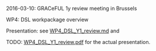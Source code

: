 2016-03-10: GRACeFUL 1y review meeting in Brussels

WP4: DSL workpackage overview

Presentation: see [WP4_DSL_Y1_review.md](WP4_DSL_Y1_review.md) and

TODO: [WP4_DSL_Y1_review.pdf](http://www.cse.chalmers.se/~patrikj/talks/GRACeFUL_WP4_DSL_Y1_review.pdf) for the actual presentation.
